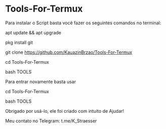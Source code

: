 # Tools-For-Termux

Para instalar o Script basta você fazer os seguintes comandos no terminal:

apt update && apt upgrade

pkg install git

git clone https://github.com/KauazinBrzao/Tools-For-Termux

cd Tools-For-Termux

bash TOOLS

Para entrar novamente basta usar

cd Tools-For-Termux

bash TOOLS


Obrigado por usá-lo, ele foi criado com intuito de Ajudar!

Meu contato no Telegram: t.me/K_Straesser
